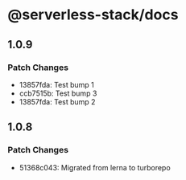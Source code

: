 # @serverless-stack/docs

## 1.0.9

### Patch Changes

- 13857fda: Test bump 1
- ccb7515b: Test bump 3
- 13857fda: Test bump 2

## 1.0.8

### Patch Changes

- 51368c043: Migrated from lerna to turborepo
